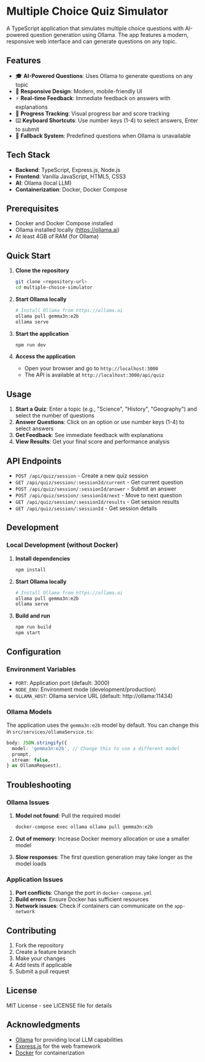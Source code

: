 # Multiple Choice Quiz Simulator

A TypeScript application that simulates multiple choice questions with AI-powered question generation using Ollama. The app features a modern, responsive web interface and can generate questions on any topic.

## Features

- 🎓 **AI-Powered Questions**: Uses Ollama to generate questions on any topic
- 📱 **Responsive Design**: Modern, mobile-friendly UI
- ⚡ **Real-time Feedback**: Immediate feedback on answers with explanations
- 🎯 **Progress Tracking**: Visual progress bar and score tracking
- ⌨️ **Keyboard Shortcuts**: Use number keys (1-4) to select answers, Enter to submit
- 🔄 **Fallback System**: Predefined questions when Ollama is unavailable

## Tech Stack

- **Backend**: TypeScript, Express.js, Node.js
- **Frontend**: Vanilla JavaScript, HTML5, CSS3
- **AI**: Ollama (local LLM)
- **Containerization**: Docker, Docker Compose

## Prerequisites

- Docker and Docker Compose installed
- Ollama installed locally (https://ollama.ai)
- At least 4GB of RAM (for Ollama)

## Quick Start

1. **Clone the repository**
   ```bash
   git clone <repository-url>
   cd multiple-choice-simulator
   ```

2. **Start Ollama locally**
   ```bash
   # Install Ollama from https://ollama.ai
   ollama pull gemma3n:e2b
   ollama serve
   ```

3. **Start the application**
   ```bash
   npm run dev
   ```

3. **Access the application**
   - Open your browser and go to `http://localhost:3000`
   - The API is available at `http://localhost:3000/api/quiz`

## Usage

1. **Start a Quiz**: Enter a topic (e.g., "Science", "History", "Geography") and select the number of questions
2. **Answer Questions**: Click on an option or use number keys (1-4) to select answers
3. **Get Feedback**: See immediate feedback with explanations
4. **View Results**: Get your final score and performance analysis

## API Endpoints

- `POST /api/quiz/session` - Create a new quiz session
- `GET /api/quiz/session/:sessionId/current` - Get current question
- `POST /api/quiz/session/:sessionId/answer` - Submit an answer
- `POST /api/quiz/session/:sessionId/next` - Move to next question
- `GET /api/quiz/session/:sessionId/results` - Get session results
- `GET /api/quiz/session/:sessionId` - Get session details

## Development

### Local Development (without Docker)

1. **Install dependencies**
   ```bash
   npm install
   ```

2. **Start Ollama locally**
   ```bash
   # Install Ollama from https://ollama.ai
   ollama pull gemma3n:e2b
   ollama serve
   ```

3. **Build and run**
   ```bash
   npm run build
   npm start
   ```

## Configuration

### Environment Variables

- `PORT`: Application port (default: 3000)
- `NODE_ENV`: Environment mode (development/production)
- `OLLAMA_HOST`: Ollama service URL (default: http://ollama:11434)

### Ollama Models

The application uses the `gemma3n:e2b` model by default. You can change this in `src/services/ollamaService.ts`:

```typescript
body: JSON.stringify({
  model: 'gemma3n:e2b', // Change this to use a different model
  prompt,
  stream: false,
} as OllamaRequest),
```

## Troubleshooting

### Ollama Issues

1. **Model not found**: Pull the required model
   ```bash
   docker-compose exec ollama ollama pull gemma3n:e2b
   ```

2. **Out of memory**: Increase Docker memory allocation or use a smaller model

3. **Slow responses**: The first question generation may take longer as the model loads

### Application Issues

1. **Port conflicts**: Change the port in `docker-compose.yml`
2. **Build errors**: Ensure Docker has sufficient resources
3. **Network issues**: Check if containers can communicate on the `app-network`

## Contributing

1. Fork the repository
2. Create a feature branch
3. Make your changes
4. Add tests if applicable
5. Submit a pull request

## License

MIT License - see LICENSE file for details

## Acknowledgments

- [Ollama](https://ollama.ai) for providing local LLM capabilities
- [Express.js](https://expressjs.com) for the web framework
- [Docker](https://docker.com) for containerization 
